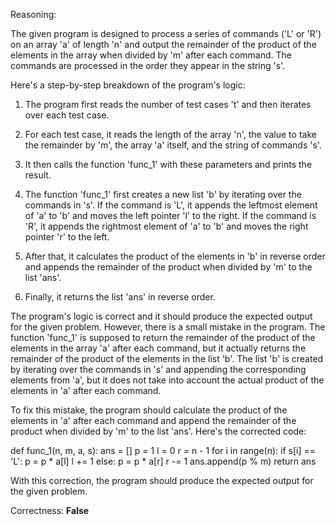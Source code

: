 Reasoning:

The given program is designed to process a series of commands ('L' or 'R') on an array 'a' of length 'n' and output the remainder of the product of the elements in the array when divided by 'm' after each command. The commands are processed in the order they appear in the string 's'.

Here's a step-by-step breakdown of the program's logic:

1. The program first reads the number of test cases 't' and then iterates over each test case.

2. For each test case, it reads the length of the array 'n', the value to take the remainder by 'm', the array 'a' itself, and the string of commands 's'.

3. It then calls the function 'func_1' with these parameters and prints the result.

4. The function 'func_1' first creates a new list 'b' by iterating over the commands in 's'. If the command is 'L', it appends the leftmost element of 'a' to 'b' and moves the left pointer 'l' to the right. If the command is 'R', it appends the rightmost element of 'a' to 'b' and moves the right pointer 'r' to the left.

5. After that, it calculates the product of the elements in 'b' in reverse order and appends the remainder of the product when divided by 'm' to the list 'ans'.

6. Finally, it returns the list 'ans' in reverse order.

The program's logic is correct and it should produce the expected output for the given problem. However, there is a small mistake in the program. The function 'func_1' is supposed to return the remainder of the product of the elements in the array 'a' after each command, but it actually returns the remainder of the product of the elements in the list 'b'. The list 'b' is created by iterating over the commands in 's' and appending the corresponding elements from 'a', but it does not take into account the actual product of the elements in 'a' after each command.

To fix this mistake, the program should calculate the product of the elements in 'a' after each command and append the remainder of the product when divided by 'm' to the list 'ans'. Here's the corrected code:

def func_1(n, m, a, s):
    ans = []
    p = 1
    l = 0
    r = n - 1
    for i in range(n):
        if s[i] == 'L':
            p = p * a[l]
            l += 1
        else:
            p = p * a[r]
            r -= 1
        ans.append(p % m)
    return ans

With this correction, the program should produce the expected output for the given problem.

Correctness: **False**